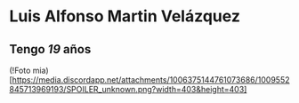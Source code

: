 # Luis Alfonso Martin Velázquez

## Tengo _19_ años

(!Foto mia)[https://media.discordapp.net/attachments/1006375144761073686/1009552845713969193/SPOILER_unknown.png?width=403&height=403]